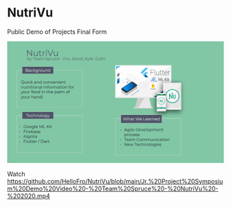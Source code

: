 # NutriVu

Public Demo of Projects Final Form

![](https://github.com/HelloFro/NutriVu/blob/main/Demo%20Slide.png)

Watch https://github.com/HelloFro/NutriVu/blob/main/Jr.%20Project%20Symposium%20Demo%20Video%20-%20Team%20Spruce%20-%20NutriVu%20-%202020.mp4
